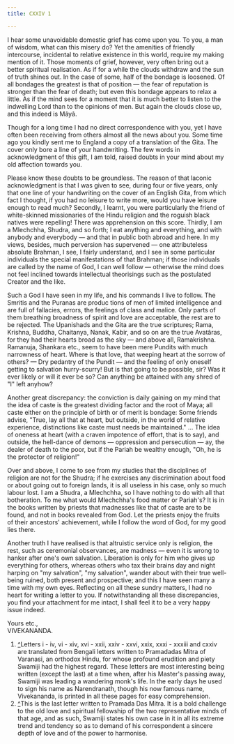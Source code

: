 ```yaml
---
title: CXXIV 1

---
```





  

  


I hear some unavoidable domestic grief has come upon you. To you,  a man
of wisdom, what can this misery do? Yet the amenities of friendly
intercourse, incidental to relative existence in this world, require my
making mention of it. Those moments of grief, however, very often bring
out a better spiritual realisation. As if for a while the clouds
withdraw and the sun of truth shines out. In the case of some, half of
the bondage is loosened. Of all bondages the greatest is that of
position — the fear of reputation is stronger than the fear of death;
but even this bondage appears to relax a little. As if the mind sees for
a moment that it is much better to listen to the indwelling Lord than to
the opinions of men. But again the clouds close up, and this indeed is
Mâyâ.

Though for a long time I had no direct correspondence with you, yet I
have often been receiving from others almost all the news about you.
Some time ago you kindly sent me to England a copy of a translation of
the Gita. The cover only bore a line of your handwriting. The few words
in acknowledgment of this gift, I am told, raised doubts in your mind
about my old affection towards you.

Please know these doubts to be groundless. The reason of that laconic
acknowledgment is that I was given to see, during four or five years,
only that one line of your handwriting on the cover of an English Gita,
from which fact I thought, if you had no leisure to write more, would
you have leisure enough to read much? Secondly, I learnt, you were
particularly the friend of white-skinned missionaries of the Hindu
religion and the roguish black natives were repelling! There was
apprehension on this score. Thirdly, I am a Mlechchha, Shudra, and so
forth; I eat anything and everything, and with anybody and everybody —
and that in public both abroad and here. In my views, besides, much
perversion has supervened — one attributeless absolute Brahman, I see, I
fairly understand, and I see in some particular individuals the special
manifestations of that Brahman; if those individuals are called by the
name of God, I can well follow — otherwise the mind does not feel
inclined towards intellectual theorisings such as the postulated Creator
and the like.

Such a God I have seen in my life, and his commands I live to follow.
The Smritis and the Puranas are produc tions of men of limited
intelligence and are full of fallacies, errors, the feelings of class
and malice. Only parts of them breathing broadness of spirit and love
are acceptable, the rest are to be rejected. The Upanishads and the Gita
are the true scriptures; Rama, Krishna, Buddha, Chaitanya, Nanak, Kabir,
and so on are the true Avatâras, for they had their hearts broad as the
sky — and above all, Ramakrishna. Ramanuja, Shankara etc., seem to have
been mere Pundits with much narrowness of heart. Where is that love,
that weeping heart at the sorrow of others? — Dry pedantry of the Pundit
— and the feeling of only oneself getting to salvation hurry-scurry! But
is that going to be possible, sir? Was it ever likely or will it ever be
so? Can anything be attained with any shred of "I" left anyhow?

Another great discrepancy: the conviction is daily gaining on my mind
that the idea of caste is the greatest dividing factor and the root of
Maya; all caste either on the principle of birth or of merit is bondage:
Some friends advise, "True, lay all that at heart, but outside, in the
world of relative experience, distinctions like caste must needs be
maintained." ... The idea of oneness at heart (with a craven impotence
of effort, that is to say), and outside, the hell-dance of demons —
oppression and persecution — ay, the dealer of death to the poor, but if
the Pariah be wealthy enough, "Oh, he is the protector of religion!"

Over and above, I come to see from my studies that the disciplines of
religion are not for the Shudra; if he exercises any discrimination
about food or about going out to foreign lands, it is all useless in his
case, only so much labour lost. I am a Shudra, a Mlechchha, so I have
nothing to do with all that botheration. To me what would Mlechchha's
food matter or Pariah's? It is in the books written by priests that
madnesses like that of caste are to be found, and not in books revealed
from God. Let the priests enjoy the fruits of their ancestors'
achievement, while I follow the word of God, for my good lies there.

Another truth I have realised is that altruistic service only is
religion, the rest, such as ceremonial observances, are madness — even
it is wrong to hanker after one's own salvation. Liberation is only for
him who gives up everything for others, whereas others who tax their
brains day and night harping on "my salvation", "my salvation", wander
about with their true well-being ruined, both present and prospective;
and this I have seen many a time with my own eyes. Reflecting on all
these sundry matters, I had no heart for writing a letter to you. If
notwithstanding all these discrepancies, you find your attachment for me
intact, I shall feel it to be a very happy issue indeed.

Yours etc.,  
VIVEKANANDA.

1.  [^](#txt1)Letters i - iv, vi - xiv, xvi - xxii, xxiv - xxvi, xxix,
    xxxi - xxxiii and cxxiv are translated from Bengali letters written
    to Pramadadas Mitra of Varanasi, an orthodox Hindu, for whose
    profound erudition and piety Swamiji had the highest regard. These
    letters are most interesting being written (except the last) at a
    time when, after his Master's passing away, Swamiji was leading a
    wandering monk's life. In the early days he used to sign his name as
    Narendranath, though his now famous name, Vivekananda, is printed in
    all these pages for easy comprehension.
2.  [^](#txt2)This is the last letter written to Pramada Das Mitra. It
    is a bold challenge to the old love and spiritual fellowship of the
    two representative minds of that age, and as such, Swamiji states
    his own case in it in all its extreme trend and tendency so as to
    demand of his correspondent a sincere depth of love and of the power
    to harmonise.


